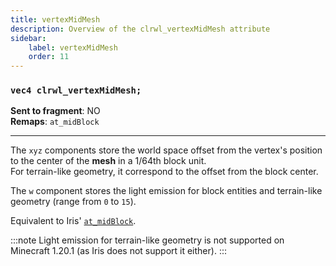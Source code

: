 ```yaml
---
title: vertexMidMesh
description: Overview of the clrwl_vertexMidMesh attribute
sidebar:
    label: vertexMidMesh
    order: 11
---
```


### `vec4 clrwl_vertexMidMesh;`

**Sent to fragment**: NO  
**Remaps**: `at_midBlock`  

---

The `xyz` components store the world space offset from the vertex's position to the center of the **mesh** in a 1/64th block unit.  
For terrain-like geometry, it correspond to the offset from the block center.  

The `w` component stores the light emission for block entities and terrain-like geometry (range from `0` to `15`).  

Equivalent to Iris' [`at_midBlock`](https://shaders.properties/current/reference/attributes/at_midblock/).  

:::note
Light emission for terrain-like geometry is not supported on Minecraft 1.20.1 (as Iris does not support it either).
:::

